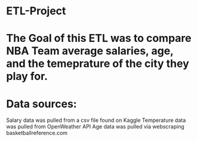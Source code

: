 # ETL-Project

# The Goal of this ETL was to compare NBA Team average salaries, age, and the temeprature of the city they play for.

# Data sources:
Salary data was pulled from a csv file found on Kaggle
Temperature data was pulled from OpenWeather API
Age data was pulled via webscraping basketballreference.com


